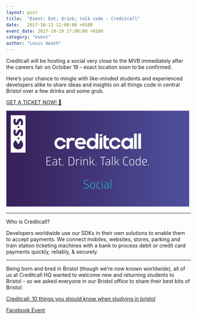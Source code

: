 ```yaml
---
layout: post
title:  "Event: Eat; drink; talk code - Creditcall"
date:   2017-10-11 11:00:00 +0100
event_date: 2017-10-19 17:00:00 +0100
category: "event"
author: "Louis Heath"
---
```


Creditcall will be hosting a social very close to the MVB immediately after the careers fair on October 19 - exact location soon to be confirmed.

Here’s your chance to mingle with like-minded students and experienced developers alike to share ideas and insights on all things code in central Bristol over a few drinks and some grub.


<a class="btn btn--dark" href="http://go.creditcall.com/students">
  GET A TICKET NOW! 🍻
</a>

![](/assets/images/contrib/events/2017-10-19-creditcall-social/creditcall-social-cover-image.png)

-----------

Who is Creditcall?

Developers worldwide use our SDKs in their own solutions to enable them to accept payments. We connect mobiles, websites, stores, parking and train station ticketing machines with a bank to process debit or credit card payments quickly, reliably, & securely.

-----------

Being born and bred in Bristol (though we’re now known worldwide), all of us at Creditcall HQ wanted to welcome new and returning students to Bristol - so we asked everyone in our Bristol office to share their best bits of Bristol:

[Creditcall: 10 things you should know when studying in bristol](https://www.creditcall.com/10-things-you-should-know-when-studying-in-bristol)

<a class="btn btn--dark" href="https://www.facebook.com/events/1918754915115321/">
  Facebook Event
</a>
